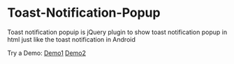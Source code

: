 # Toast-Notification-Popup
Toast notification popuip is jQuery plugin to show toast notification popup in html just like the toast notification in Android 

Try a Demo:
[Demo1](https://rawgit.com/npnm/Toast-Notification-Popup/master/toast-popup-demo.html)
[Demo2](https://rawgit.com/npnm/Toast-Notification-Popup/master/toast-popup-demo2.html)

